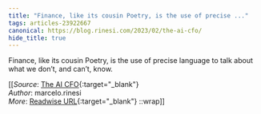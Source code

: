 ```yaml
---
title: "Finance, like its cousin Poetry, is the use of precise ..."
tags: articles-23922667
canonical: https://blog.rinesi.com/2023/02/the-ai-cfo/
hide_title: true
---
```


Finance, like its cousin Poetry, is the use of precise language to talk about what we don’t, and can’t, know.


[[_Source_: [The AI CFO](https://blog.rinesi.com/2023/02/the-ai-cfo/){:target="_blank"}<br>
_Author_: marcelo.rinesi<br>
_More_: [Readwise URL](https://readwise.io/open/467692687){:target="_blank"}
::wrap]]